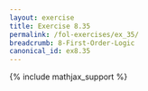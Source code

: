 ```yaml
---
layout: exercise
title: Exercise 8.35
permalink: /fol-exercises/ex_35/
breadcrumb: 8-First-Order-Logic
canonical_id: ex8.35
---
```


{% include mathjax_support %}

